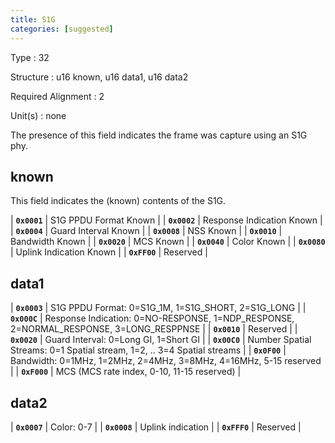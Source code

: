 ```yaml
---
title: S1G
categories: [suggested]
---
```

Type
: 32 

Structure
: u16 known, u16 data1, u16 data2

Required Alignment
: 2

Unit(s)
: none

The presence of this field indicates the frame was capture using an S1G phy.

## known

This field indicates the (known) contents of the S1G.

| **`0x0001`** | S1G PPDU Format Known |
| **`0x0002`** | Response Indication Known |
| **`0x0004`** | Guard Interval Known |
| **`0x0008`** | NSS Known | 
| **`0x0010`** | Bandwidth Known |
| **`0x0020`** | MCS Known |
| **`0x0040`** | Color Known |
| **`0x0080`** | Uplink Indication Known |
| **`0xFF00`** | Reserved |

## data1

| **`0x0003`** | S1G PPDU Format: 0=S1G_1M, 1=S1G_SHORT, 2=S1G_LONG |
| **`0x000C`** | Response Indication: 0=NO-RESPONSE, 1=NDP_RESPONSE, 2=NORMAL_RESPONSE, 3=LONG_RESPPNSE |
| **`0x0010`** | Reserved |
| **`0x0020`** | Guard Interval: 0=Long GI, 1=Short GI |
| **`0x00C0`** | Number Spatial Streams: 0=1 Spatial stream, 1=2, .. 3=4 Spatial streams |
| **`0x0F00`** | Bandwidth: 0=1MHz, 1=2MHz, 2=4MHz, 3=8MHz, 4=16MHz, 5-15 reserved |
| **`0xF000`** | MCS (MCS rate index, 0-10, 11-15 reserved) |

## data2

| **`0x0007`** | Color: 0-7 |
| **`0x0008`** | Uplink indication |
| **`0xFFF0`** | Reserved |
